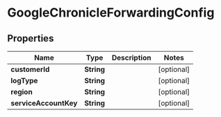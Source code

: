 

# GoogleChronicleForwardingConfig


## Properties

Name | Type | Description | Notes
------------ | ------------- | ------------- | -------------
**customerId** | **String** |  |  [optional]
**logType** | **String** |  |  [optional]
**region** | **String** |  |  [optional]
**serviceAccountKey** | **String** |  |  [optional]



